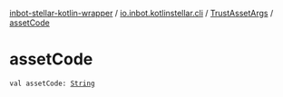 [inbot-stellar-kotlin-wrapper](../../index.md) / [io.inbot.kotlinstellar.cli](../index.md) / [TrustAssetArgs](index.md) / [assetCode](./asset-code.md)

# assetCode

`val assetCode: `[`String`](https://kotlinlang.org/api/latest/jvm/stdlib/kotlin/-string/index.html)